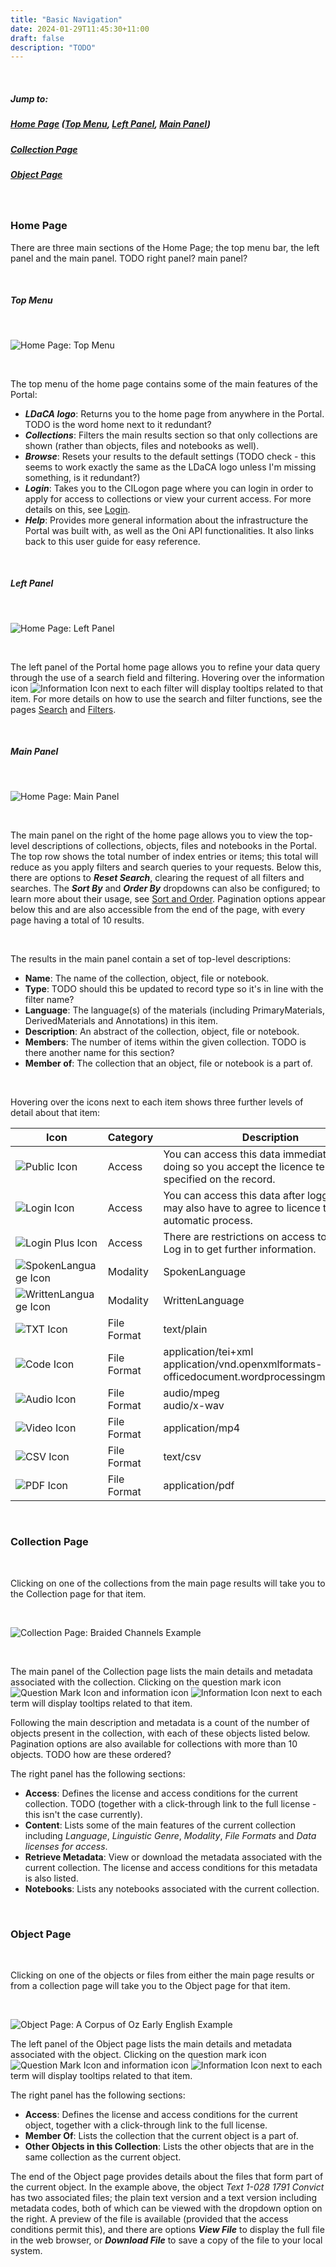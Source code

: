 ```yaml
---
title: "Basic Navigation"
date: 2024-01-29T11:45:30+11:00
draft: false
description: "TODO"
---
```


<br>

##### Jump to:
##### [Home Page](#home-page) ([Top Menu](#top-menu), [Left Panel](#left-panel), [Main Panel](#main-panel))
##### [Collection Page](#collection-page)
##### [Object Page](#object-page)

<br>

### Home Page

There are three main sections of the Home Page; the top menu bar, the left panel and the main panel. TODO right panel? main panel?

<br>

##### Top Menu

<br>

![Home Page: Top Menu](/help_docs/top-menu.png)

<br>

The top menu of the home page contains some of the main features of the Portal:
- ___LDaCA logo___: Returns you to the home page from anywhere in the Portal. TODO is the word home next to it redundant?
- ___Collections___: Filters the main results section so that only collections are shown (rather than objects, files and notebooks as well).
- ___Browse___: Resets your results to the default settings (TODO check - this seems to work exactly the same as the LDaCA logo unless I'm missing something, is it redundant?)
- ___Login___: Takes you to the CILogon page where you can login in order to apply for access to collections or view your current access. For more details on this, see [Login](/accessing-data/login/).
- ___Help___: Provides more general information about the infrastructure the Portal was built with, as well as the Oni API functionalities. It also links back to this user guide for easy reference.

<br>

##### Left Panel

<br>

![Home Page: Left Panel](/help_docs/left-panel.png)

<br>

The left panel of the Portal home page allows you to refine your data query through the use of a search field and filtering. Hovering over the information icon ![Information Icon](/help_docs/information.png) next to each filter will display tooltips related to that item. For more details on how to use the search and filter functions, see the pages [Search](/browsing-searching/search/) and [Filters](/browsing-searching/filters/).

<br>

##### Main Panel

<br>

![Home Page: Main Panel](/help_docs/main-panel.png)

<br>

The main panel on the right of the home page allows you to view the top-level descriptions of collections, objects, files and notebooks in the Portal. The top row shows the total number of index entries or items; this total will reduce as you apply filters and search queries to your requests. Below this, there are options to ___Reset Search___, clearing the request of all filters and searches. The ___Sort By___ and ___Order By___ dropdowns can also be configured; to learn more about their usage, see [Sort and Order](/browsing-searching/sort-and-order/). Pagination options appear below this and are also accessible from the end of the page, with every page having a total of 10 results.

<br>

The results in the main panel contain a set of top-level descriptions:
- __Name__: The name of the collection, object, file or notebook.
- __Type__: TODO should this be updated to record type so it's in line with the filter name?
- __Language__: The language(s) of the materials (including PrimaryMaterials, DerivedMaterials and Annotations) in this item.
- __Description__: An abstract of the collection, object, file or notebook.
- __Members__: The number of items within the given collection. TODO is there another name for this section?
- __Member of__: The collection that an object, file or notebook is a part of.

<br>

Hovering over the icons next to each item shows three further levels of detail about that item:

Icon | Category | Description
--- | --- | ---
![Public Icon](/help_docs/public.svg) | Access | You can access this data immediately and by doing so you accept the licence terms specified on the record.
![Login Icon](/help_docs/login.svg) | Access | You can access this data after logging in. You may also have to agree to licence terms in an automatic process.
![Login Plus Icon](/help_docs/loginplus.svg) | Access | There are restrictions on access to this data. Log in to get further information.
![SpokenLanguage Icon](/help_docs/spokenlanguage.svg) | Modality | SpokenLanguage
![WrittenLanguage Icon](/help_docs/writtenlanguage.svg) | Modality | WrittenLanguage
![TXT Icon](/help_docs/file-lines-solid.svg) | File Format | text/plain
![Code Icon](/help_docs/file-code-solid.svg) | File Format | application/tei+xml<br>application/vnd.openxmlformats-officedocument.wordprocessingml.document
![Audio Icon](/help_docs/file-audio-solid.svg) | File Format | audio/mpeg<br>audio/x-wav
![Video Icon](/help_docs/file-video-solid.svg) | File Format | application/mp4
![CSV Icon](/help_docs/file-csv-solid.svg) | File Format | text/csv
![PDF Icon](/help_docs/file-pdf-solid.svg) | File Format | application/pdf

<br>

### Collection Page

<br>

Clicking on one of the collections from the main page results will take you to the Collection page for that item.

<br>

![Collection Page: Braided Channels Example](/help_docs/collectionPage_BraidedChannels.png)

<br>

The main panel of the Collection page lists the main details and metadata associated with the collection. Clicking on the question mark icon ![Question Mark Icon](/help_docs/question.png) and information icon ![Information Icon](/help_docs/information.png) next to each term will display tooltips related to that item.

Following the main description and metadata is a count of the number of objects present in the collection, with each of these objects listed below. Pagination options are also available for collections with more than 10 objects. TODO how are these ordered?

The right panel has the following sections:
- __Access__: Defines the license and access conditions for the current collection. TODO (together with a click-through link to the full license - this isn't the case currently).
- __Content__: Lists some of the main features of the current collection including _Language_, _Linguistic Genre_, _Modality_, _File Formats_ and _Data licenses for access_.
- __Retrieve Metadata__: View or download the metadata associated with the current collection. The license and access conditions for this metadata is also listed.
- __Notebooks__: Lists any notebooks associated with the current collection.

<br>

### Object Page

<br>

Clicking on one of the objects or files from either the main page results or from a collection page will take you to the Object page for that item.

<br>

![Object Page: A Corpus of Oz Early English Example](/help_docs/objectPage_COOEE.png "Object Page: A Corpus of Oz Early English Example")

The left panel of the Object page lists the main details and metadata associated with the object. Clicking on the question mark icon ![Question Mark Icon](/help_docs/question.png) and information icon ![Information Icon](/help_docs/information.png) next to each term will display tooltips related to that item.

The right panel has the following sections:
- __Access__: Defines the license and access conditions for the current object, together with a click-through link to the full license.
- __Member Of__: Lists the collection that the current object is a part of.
- __Other Objects in this Collection__: Lists the other objects that are in the same collection as the current object.

The end of the Object page provides details about the files that form part of the current object. In the example above, the object _Text 1-028 1791 Convict_ has two associated files; the plain text version and a text version including metadata codes, both of which can be viewed with the dropdown option on the right. A preview of the file is available (provided that the access conditions permit this), and there are options ___View File___ to display the full file in the web browser, or ___Download File___ to save a copy of the file to your local system.

<br>